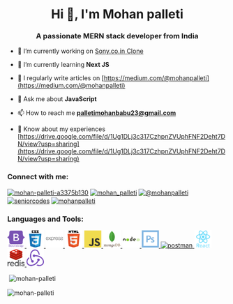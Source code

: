 <h1 align="center">Hi 👋, I'm Mohan palleti</h1>
<h3 align="center">A passionate MERN stack developer from India</h3>

- 🔭 I’m currently working on [Sony.co.in Clone](https://github.com/mohan-palleti/unit-3_project_Sony.co.in)

- 🌱 I’m currently learning **Next JS**

- 📝 I regularly write articles on [https://medium.com/@mohanpalleti](https://medium.com/@mohanpalleti)

- 💬 Ask me about **JavaScript**

- 📫 How to reach me **palletimohanbabu23@gmail.com**

- 📄 Know about my experiences [https://drive.google.com/file/d/1Ug1DLj3c317CzhpnZVUphFNF2Deht7DN/view?usp=sharing](https://drive.google.com/file/d/1Ug1DLj3c317CzhpnZVUphFNF2Deht7DN/view?usp=sharing)

<h3 align="left">Connect with me:</h3>
<p align="left">
<a href="https://linkedin.com/in/mohan-palleti-a3375b130" target="blank"><img align="center" src="https://raw.githubusercontent.com/rahuldkjain/github-profile-readme-generator/master/src/images/icons/Social/linked-in-alt.svg" alt="mohan-palleti-a3375b130" height="30" width="40" /></a>
<a href="https://instagram.com/mohan_palleti" target="blank"><img align="center" src="https://raw.githubusercontent.com/rahuldkjain/github-profile-readme-generator/master/src/images/icons/Social/instagram.svg" alt="mohan_palleti" height="30" width="40" /></a>
<a href="https://medium.com/@mohanpalleti" target="blank"><img align="center" src="https://raw.githubusercontent.com/rahuldkjain/github-profile-readme-generator/master/src/images/icons/Social/medium.svg" alt="@mohanpalleti" height="30" width="40" /></a>
<a href="https://www.youtube.com/c/seniorcodes" target="blank"><img align="center" src="https://raw.githubusercontent.com/rahuldkjain/github-profile-readme-generator/master/src/images/icons/Social/youtube.svg" alt="seniorcodes" height="30" width="40" /></a>
<a href="https://www.leetcode.com/mohanpalleti" target="blank"><img align="center" src="https://raw.githubusercontent.com/rahuldkjain/github-profile-readme-generator/master/src/images/icons/Social/leet-code.svg" alt="mohanpalleti" height="30" width="40" /></a>
</p>

<h3 align="left">Languages and Tools:</h3>
<p align="left"> <a href="https://getbootstrap.com" target="_blank" rel="noreferrer"> <img src="https://raw.githubusercontent.com/devicons/devicon/master/icons/bootstrap/bootstrap-plain-wordmark.svg" alt="bootstrap" width="40" height="40"/> </a> <a href="https://www.w3schools.com/css/" target="_blank" rel="noreferrer"> <img src="https://raw.githubusercontent.com/devicons/devicon/master/icons/css3/css3-original-wordmark.svg" alt="css3" width="40" height="40"/> </a> <a href="https://expressjs.com" target="_blank" rel="noreferrer"> <img src="https://raw.githubusercontent.com/devicons/devicon/master/icons/express/express-original-wordmark.svg" alt="express" width="40" height="40"/> </a> <a href="https://www.w3.org/html/" target="_blank" rel="noreferrer"> <img src="https://raw.githubusercontent.com/devicons/devicon/master/icons/html5/html5-original-wordmark.svg" alt="html5" width="40" height="40"/> </a> <a href="https://developer.mozilla.org/en-US/docs/Web/JavaScript" target="_blank" rel="noreferrer"> <img src="https://raw.githubusercontent.com/devicons/devicon/master/icons/javascript/javascript-original.svg" alt="javascript" width="40" height="40"/> </a> <a href="https://www.mongodb.com/" target="_blank" rel="noreferrer"> <img src="https://raw.githubusercontent.com/devicons/devicon/master/icons/mongodb/mongodb-original-wordmark.svg" alt="mongodb" width="40" height="40"/> </a> <a href="https://nodejs.org" target="_blank" rel="noreferrer"> <img src="https://raw.githubusercontent.com/devicons/devicon/master/icons/nodejs/nodejs-original-wordmark.svg" alt="nodejs" width="40" height="40"/> </a> <a href="https://www.photoshop.com/en" target="_blank" rel="noreferrer"> <img src="https://raw.githubusercontent.com/devicons/devicon/master/icons/photoshop/photoshop-line.svg" alt="photoshop" width="40" height="40"/> </a> <a href="https://postman.com" target="_blank" rel="noreferrer"> <img src="https://www.vectorlogo.zone/logos/getpostman/getpostman-icon.svg" alt="postman" width="40" height="40"/> </a> <a href="https://reactjs.org/" target="_blank" rel="noreferrer"> <img src="https://raw.githubusercontent.com/devicons/devicon/master/icons/react/react-original-wordmark.svg" alt="react" width="40" height="40"/> </a> <a href="https://redis.io" target="_blank" rel="noreferrer"> <img src="https://raw.githubusercontent.com/devicons/devicon/master/icons/redis/redis-original-wordmark.svg" alt="redis" width="40" height="40"/> </a> <a href="https://redux.js.org" target="_blank" rel="noreferrer"> <img src="https://raw.githubusercontent.com/devicons/devicon/master/icons/redux/redux-original.svg" alt="redux" width="40" height="40"/> </a> </p>

<p>&nbsp;<img align="center" src="https://github-readme-stats.vercel.app/api?username=mohan-palleti&show_icons=true&locale=en" alt="mohan-palleti" /></p>

<p><img align="center" src="https://github-readme-streak-stats.herokuapp.com/?user=mohan-palleti&" alt="mohan-palleti" /></p>
